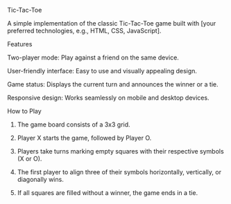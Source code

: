 Tic-Tac-Toe

A simple implementation of the classic Tic-Tac-Toe game built with [your preferred technologies, e.g., HTML, CSS, JavaScript].

Features

Two-player mode: Play against a friend on the same device.

User-friendly interface: Easy to use and visually appealing design.

Game status: Displays the current turn and announces the winner or a tie.

Responsive design: Works seamlessly on mobile and desktop devices.


How to Play

1. The game board consists of a 3x3 grid.


2. Player X starts the game, followed by Player O.


3. Players take turns marking empty squares with their respective symbols (X or O).


4. The first player to align three of their symbols horizontally, vertically, or diagonally wins.


5. If all squares are filled without a winner, the game ends in a tie.
